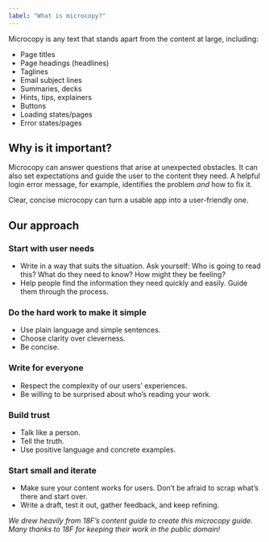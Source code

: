 ```yaml
---
label: "What is microcopy?"
---
```

Microcopy is any text that stands apart from the content at large, including:

* Page titles
* Page headings (headlines)
* Taglines
* Email subject lines
* Summaries, decks
* Hints, tips, explainers
* Buttons
* Loading states/pages
* Error states/pages

## Why is it important?

Microcopy can answer questions that arise at unexpected obstacles. It can also set expectations and guide the user to the content they need. A helpful login error message, for example, identifies the problem _and_ how to fix it.

Clear, concise microcopy can turn a usable app into a user-friendly one.

## Our approach

### Start with user needs

* Write in a way that suits the situation. Ask yourself: Who is going to read this? What do they need to know? How might they be feeling?
* Help people find the information they need quickly and easily. Guide them through the process.


### Do the hard work to make it simple

* Use plain language and simple sentences.
* Choose clarity over cleverness.
* Be concise.


### Write for everyone

* Respect the complexity of our users’ experiences.
* Be willing to be surprised about who’s reading your work.


### Build trust

* Talk like a person.
* Tell the truth.
* Use positive language and concrete examples.

### Start small and iterate

* Make sure your content works for users. Don’t be afraid to scrap what’s there and start over.
* Write a draft, test it out, gather feedback, and keep refining.


_We drew heavily from 18F’s content guide to create this microcopy guide. Many thanks to 18F for keeping their work in the public domain!_
